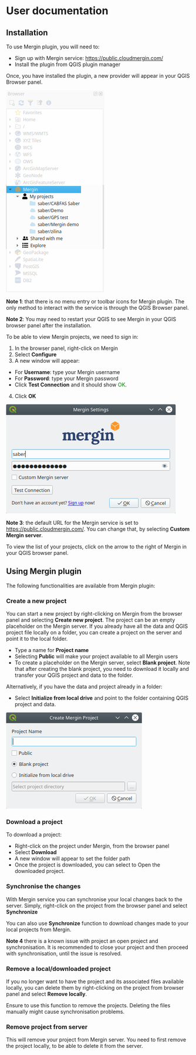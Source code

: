 # User documentation

## Installation
To use Mergin plugin, you will need to:
- Sign up with Mergin service: https://public.cloudmergin.com/
- Install the plugin from QGIS plugin manager

Once, you have installed the plugin, a new provider will appear in your QGIS Browser panel.

<img src="images/mergin-browser.png">

**Note 1**: that there is no menu entry or toolbar icons for Mergin plugin. The only method to interact with the service is through the QGIS Browser panel.

**Note 2**: You may need to restart your QGIS to see Mergin in your QGIS browser panel after the installation.

To be able to view Mergin projects, we need to sign in:

1. In the browser panel, right-click on Mergin
2. Select **Configure**
3. A new window will appear:
  - For **Username**: type your Mergin username
  - For **Password**: type your Mergin password
  - Click **Test Connection** and it should show <span style="color:green">OK</span>.
4. Click **OK**

<img src="images/mergin-settings.png">

**Note 3**: the default URL for the Mergin service is set to https://public.cloudmergin.com/. You can change that, by selecting **Custom Mergin server**.

To view the list of your projects, click on the arrow to the right of Mergin in your QGIS browser panel.

## Using Mergin plugin
The following functionalities are available from Mergin plugin:

### Create a new project
You can start a new project by right-clicking on Mergin from the browser panel and selecting **Create new project**. The project can be an empty placeholder on the Mergin server. If you already have all the data and QGIS project file locally on a folder, you can create a project on the server and point it to the local folder.

- Type a name for **Project name**
- Selecting **Public** will make your project available to all Mergin users
- To create a placeholder on the Mergin server, select **Blank project**. Note that after creating the blank project, you need to download it locally and transfer your QGIS project and data to the folder.

Alternatively, if you have the data and project already in a folder:
- Select **Initialize from local drive** and point to the folder containing QGIS project and data.


<img src="images/mergin-new-project.png">

### Download a project
To download a project:

- Right-click on the project under Mergin, from the browser panel
- Select **Download**
- A new window will appear to set the folder path
- Once the project is downloaded, you can select to Open the downloaded project.

### Synchronise the changes
With Mergin service you can synchronise your local changes back to the server. Simply, right-click on the project from the browser panel and select **Synchronize**

You can also use **Synchronize** function to download changes made to your local projects from Mergin.

**Note 4** there is a known issue with project an open project and synchronisation. It is recommended to close your project and then proceed with synchronisation, until the issue is resolved.

### Remove a local/downloaded project
If you no longer want to have the project and its associated files available locally, you can delete them by right-clicking on the project from browser panel and select **Remove locally**.

Ensure to use this function to remove the projects. Deleting the files manually might cause synchronisation problems.

### Remove project from server
This will remove your project from Mergin server. You need to first remove the project locally, to be able to delete it from the server.
